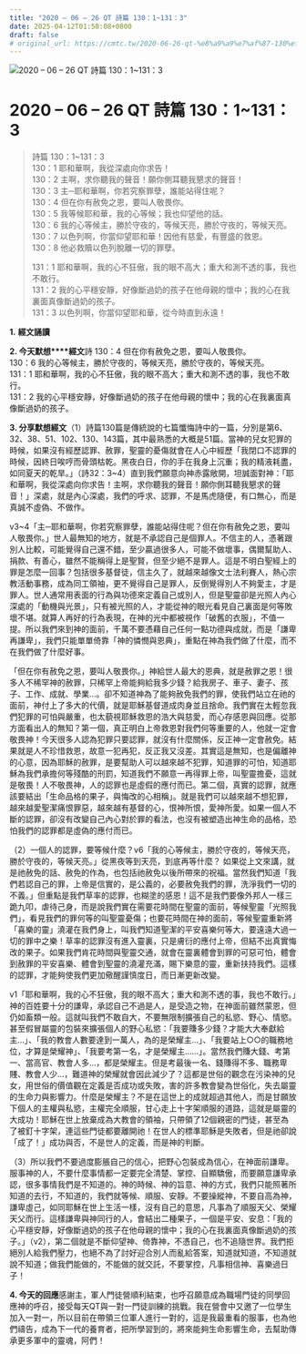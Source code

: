 ```yaml
---
title: "2020 – 06 – 26 QT 詩篇 130：1~131：3"
date: 2025-04-12T01:58:08+0800
draft: false
# original_url: https://cmtc.tw/2020-06-26-qt-%e8%a9%a9%e7%af%87-130%ef%bc%9a1131%ef%bc%9a3
---
```


![2020 – 06 – 26 QT 詩篇 130：1~131：3](/images/qt.jpg   "2020 – 06 – 26 QT 詩篇 130：1~131：3")

# 2020 – 06 – 26 QT 詩篇 130：1~131：3

> 詩篇 130：1~131：3  
> 130：1 耶和華啊，我從深處向你求告！  
> 130：2 主啊，求你聽我的聲音！願你側耳聽我懇求的聲音！  
> 130：3 主─耶和華啊，你若究察罪孽，誰能站得住呢？  
> 130：4 但在你有赦免之恩，要叫人敬畏你。  
> 130：5 我等候耶和華，我的心等候；我也仰望他的話。  
> 130：6 我的心等候主，勝於守夜的，等候天亮，勝於守夜的，等候天亮。  
> 130：7 以色列啊，你當仰望耶和華！因他有慈愛，有豐盛的救恩。  
> 130：8 他必救贖以色列脫離一切的罪孽。
>
> 131：1 耶和華啊，我的心不狂傲，我的眼不高大；重大和測不透的事，我也不敢行。  
> 131：2 我的心平穩安靜，好像斷過奶的孩子在他母親的懷中；我的心在我裏面真像斷過奶的孩子。  
> 131：3 以色列啊，你當仰望耶和華，從今時直到永遠！

**1.** **經文誦讀**

**2. 今天默想****經文**詩 130：4 但在你有赦免之恩，要叫人敬畏你。  
130：6 我的心等候主，勝於守夜的，等候天亮，勝於守夜的，等候天亮。  
131：1 耶和華啊，我的心不狂傲，我的眼不高大；重大和測不透的事，我也不敢行。  
131：2 我的心平穩安靜，好像斷過奶的孩子在他母親的懷中；我的心在我裏面真像斷過奶的孩子。

**3. 分享默想經文**（1）詩篇130篇是傳統說的七篇懺悔詩中的一篇，分別是第6、32、38、51、102、130、143篇，其中最熟悉的大概是51篇。當神的兒女犯罪的時候，如果沒有經歷認罪、赦罪，聖靈的憂傷就會在人心中經歷「我閉口不認罪的時候，因終日唉哼而骨頭枯乾。黑夜白日，你的手在我身上沉重；我的精液耗盡，如同夏天的乾旱。」（詩32：3~4）直到我們願意向神赤露敞開，坦誠面對神：「耶和華啊，我從深處向你求告！主啊，求你聽我的聲音！願你側耳聽我懇求的聲音！」深處，就是內心深處，我們的呼求、認罪，不是馬虎隨便，有口無心，而是真誠不虛偽、不做作。

v3~4「主─耶和華啊，你若究察罪孽，誰能站得住呢？但在你有赦免之恩，要叫人敬畏你。」世人最無知的地方，就是不承認自己是個罪人。不信主的人，憑著跟別人比較，可能覺得自己還不錯，至少贏過很多人，可能不做壞事，偶爾幫助人、捐款、有善心，雖然不能稱得上是聖賢，但至少絕不是罪人。這是不明白聖經上的罪是怎麼一回事？包括很多基督徒，信主久了，就越來越像文士法利賽人，熱心宗教活動事務，成為同工領袖，更不覺得自己是罪人，反倒覺得別人不夠愛主，才是罪人。世人通常用表面的行為與功德來定義自己或別人，但是聖靈卻是光照人內心深處的「動機與光景」，只有被光照的人，才能從神的眼光看見自己裏面是何等敗壞不堪。就算人再好的行為表現，在神的光中都被視作「破舊的衣服」，不值一提。所以我們來到神的面前，千萬不要憑藉自己任何一點功德與成就，而是「謙卑再謙卑」，我們只能單單倚靠「神的憐憫與恩典」，重點在神為我們做了什麼，而不在我們做了什麼好事。

「但在你有赦免之恩，要叫人敬畏你。」神給世人最大的恩典，就是赦罪之恩！很多人不稀罕神的赦罪，只稀罕上帝能夠給我多少錢？給我房子、車子、妻子、孩子、工作、成就、學業…。卻不知道神為了能夠赦免我們的罪，使我們站立在祂的面前，神付上了多大的代價，就是耶穌基督道成肉身並且捨命。我們實在太輕忽我們犯罪的可怕與嚴重，也太藐視耶穌救恩的浩大與慈愛，而心存感恩與回應。從那方面看出人的無知？第一個，真正明白上帝救恩對我們何等重要的人，他就一定會敬畏神！今天很多人認為犯罪只要認罪，就沒有什麼關係，反正神一定會赦免。結果就是人不珍惜救恩，故意一犯再犯，反正我又沒差。其實這是無知，也是偏離神的心意，因為耶穌的赦罪，是要幫助人可以越來越不犯罪，知道罪的可怕，知道耶穌為我們承擔何等殘酷的刑罰，知道我們不願意一再得罪上帝，叫聖靈擔憂，這就是敬畏！人不敬畏神，人的認罪也是虛假的應付而已。第二個，真實的認罪，就應該要結出「生命品格的果子，與悔改的心相稱」。就是我們可以越來越不想犯罪，越來越愛聖潔痛恨罪惡，越來越有基督的心，恨神所恨，愛神所愛。如果一個人不斷的認罪，卻沒有改變自己內心對於罪的看法，也沒有被塑造出神生命的品格，恐怕我們的認罪都是虛偽的應付而已。

（2）一個人的認罪，要等候什麼？v6「我的心等候主，勝於守夜的，等候天亮，勝於守夜的，等候天亮。」從黑夜等到天亮，到底再等什麼？ 如果從上文來講，就是祂赦免的話、赦免的作為，也包括祂赦免以後所帶來的祝福。當然我們知道「我們若認自己的罪，上帝是信實的，是公義的，必要赦免我們的罪，洗淨我們一切的不義。」但重點是我們草率的認罪，也糊塗的感恩！這不是我們要像外邦人一樣三跪九叩，虐待己身，而是說我們實在需要花時間在聖靈的面前，等候聖靈「光照我們」，看見我們的罪何等的叫聖靈憂傷；也要花時間在神的面前，等候聖靈重新將「喜樂的靈」澆灌在我們身上，叫我們知道聖潔的平安喜樂何等大，要遠遠大過一切的罪中之樂！草率的認罪沒有進入靈裏，只是膚衍的應付上帝，但結不出真實悔改的果子。如果我們肯花時間與聖靈交通，就會在靈裏體會到罪的可惡可怕，體會到赦罪的平安喜樂、體會到聖靈的澆灌充滿，賜下樂意的靈，重新扶持我們。這樣的認罪，才能夠使我們更加儆醒謹慎度日，而日漸更新改變。

v1「耶和華啊，我的心不狂傲，我的眼不高大；重大和測不透的事，我也不敢行。」神的百姓要十分的謙卑，承認自己不過是人，是受造之物，在神面前雖然蒙恩，但仍如畜類一般。這就叫我們不敢自大，不要無限制擴張自己的私慾、野心、情慾。甚至假冒屬靈的包裝來擴張個人的野心私慾：「我要賺多少錢？才能大大奉獻給主…」、「我的教會人數要達到一萬人，為的是榮耀主…」、「我要站上○○的職務地位，才算是榮耀神」、「我要考第一名，才是榮耀主……」。當然我們賺大錢、考第一、當高官、教會人多…，都是榮耀主。但是考最後一名、錢賺得不多、職務卑賤、教會人少…，難道神的榮耀就會因此減少了？這都是世俗的觀念在污染神的兒女，用世俗的價值觀在定義是否成功或失敗，害的許多教會變為世俗化，失去屬靈的生命力與影響力。什麼是榮耀主？不是在這世上的成就超過其他人，而是甘願放下個人的主權與私慾，主權完全順服，甘心走上十字架順服的道路，這就是屬靈的大成功！耶穌在世上放棄成為大教會的領袖，只帶領了12個親密的門徒，甚至為了被釘十字架，連這些門徒都要離開祂！在世人的標準耶穌是失敗者，但是祂卻說「成了！」成功與否，不是世人的定義，而是神的判斷。

（3）所以我們不要過度膨脹自己的信心，把野心包裝成為信心，在神面前謙卑。服事神的人，不要什麼事情都一定要完全清楚、掌控、自顯驕傲，而要願意謙卑承認，很多事情我們是不知道的。神的時候、神的旨意、神的方式，我們只能照著所知道的去行，不知道的，我們就等候、順服、安靜。不要操縱神，不要自高為神，謙卑虛己，如同耶穌在世上生活一樣，沒有自己的意思，凡事為了順服天父、榮耀天父而行。這樣謙卑與神同行的人，會結出二種果子，一個是平安、安息：「我的心平穩安靜，好像斷過奶的孩子在他母親的懷中；我的心在我裏面真像斷過奶的孩子。」（v2），第二個就是不斷仰望神、倚靠神，不憑自己，也不追隨世界。我們拒絕別人給我們壓力，也絕不為了討好迎合別人而亂給答案，知道就知道，不知道就說不知道；做我們能做的，不能做的就交託，不要掌控，凡事相信神、喜樂過日子！

**4. 今天的回應**感謝主，軍人門徒營順利結束，也呼召願意成為職場門徒的同學回應神的呼召，接受每天QT與一對一門徒訓練的挑戰。我在營會中又邀了一位學生加入一對一，所以目前在帶領三位軍人進行一對的，這是我最重看的服事，也為他們禱告，成為下一代的養育者，把所學習到的，將來能夠生命影響生命，去幫助傳承更多軍中的靈魂，阿們！